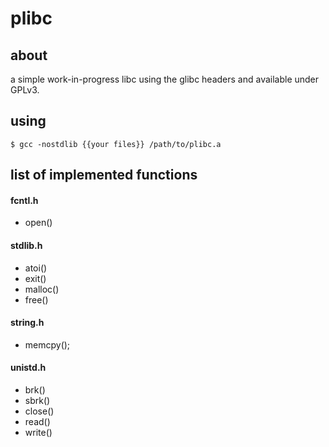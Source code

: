 # plibc
## about
a simple work-in-progress libc using the glibc headers and available
under GPLv3.

## using
`$ gcc -nostdlib {{your files}} /path/to/plibc.a`

## list of implemented functions

#### fcntl.h

- open()

#### stdlib.h
- atoi()
- exit()
- malloc()
- free()

#### string.h
- memcpy();

#### unistd.h
- brk()
- sbrk()
- close()
- read()
- write()
